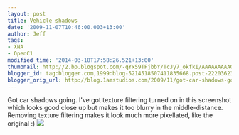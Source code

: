 ```yaml
---
layout: post
title: Vehicle shadows
date: '2009-11-07T10:46:00.003+13:00'
author: Jeff
tags:
- XNA
- OpenC1
modified_time: '2014-03-18T17:58:26.521+13:00'
thumbnail: http://2.bp.blogspot.com/-qYx59TFjbbY/TcJy7_okfkI/AAAAAAAAAGs/iIrDdcgknKQ/s72-c/carma-physx4.jpg
blogger_id: tag:blogger.com,1999:blog-5214518507411835668.post-2220362325273715809
blogger_orig_url: http://blog.1amstudios.com/2009/11/got-car-shadows-going.html
---
```

Got car shadows going. I've got texture filtering turned on in this screenshot which looks good close up but makes it too blurry in the middle-distance. Removing texture filtering makes it look much more pixellated, like the original :)
![](http://2.bp.blogspot.com/-qYx59TFjbbY/TcJy7_okfkI/AAAAAAAAAGs/iIrDdcgknKQ/s1600/carma-physx4.jpg)